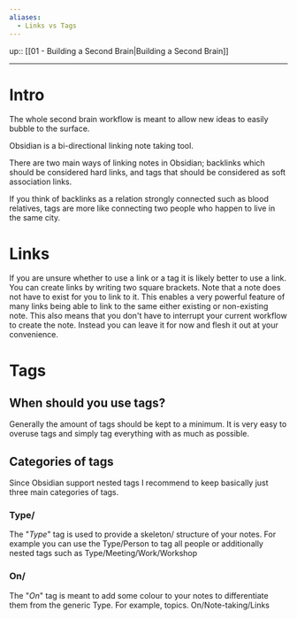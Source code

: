 ```yaml
---
aliases:
  - Links vs Tags
---
```

up:: [[01 - Building a Second Brain|Building a Second Brain]]
___
# Intro
The whole second brain workflow is meant to allow new ideas to easily bubble to the surface. 

Obsidian is a bi-directional linking note taking tool.

There are two main ways of linking notes in Obsidian; backlinks which should be considered hard links, and tags that should be considered as soft association links. 

If you think of backlinks as a relation strongly connected such as blood relatives, tags are more like connecting two people who happen to live in the same city. 
# Links
If you are unsure whether to use a link or a tag it is likely better to use a link. 
You can create links by writing two square brackets. Note that a note does not have to exist for you to link to it. This enables a very powerful feature of many links being able to link to the same either existing or non-existing note. This also means that you don't have to interrupt your current workflow to create the note. Instead you can leave it for now and flesh it out at your convenience. 
# Tags
## When should you use tags?
Generally the amount of tags should be kept to a minimum. It is very easy to overuse tags and simply tag everything with as much as possible. 
## Categories of tags
Since Obsidian support nested tags I recommend to keep basically just three main categories of tags. 
### Type/
The "*Type*" tag is used to provide a skeleton/ structure of your notes.
For example you can use the Type/Person to tag all people or additionally nested tags such as Type/Meeting/Work/Workshop
### On/
The "*On*" tag is meant to add some colour to your notes to differentiate them from the generic Type. For example, topics. On/Note-taking/Links





